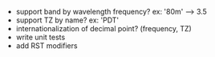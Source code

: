 * support band by wavelength frequency?  ex:  '80m' --> 3.5
* support TZ by name?  ex:  'PDT'
* internationalization of decimal point?  (frequency, TZ)
* write unit tests
* add RST modifiers
